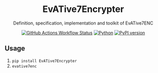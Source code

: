 <div align="center">

# EvATive7Encrypter

Definition, specification, implementation and toolkit of EvATive7ENC

[![GitHub Actions Workflow Status](https://img.shields.io/github/actions/workflow/status/EvATive7/EvATive7Encrypter/package.yml)](https://github.com/EvATive7/EvATive7Encrypter/actions)
[![Python](https://img.shields.io/pypi/pyversions/EvATive7Encrypter)](https://badge.fury.io/py/EvATive7Encrypter)
[![PyPI version](https://badge.fury.io/py/EvATive7Encrypter.svg)](https://badge.fury.io/py/EvATive7Encrypter)

</div>

## Usage

1. `pip install EvATive7Encrypter`
1. `evative7enc`

